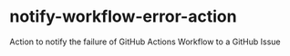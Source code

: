 # notify-workflow-error-action
Action to notify the failure of GitHub Actions Workflow to a GitHub Issue

